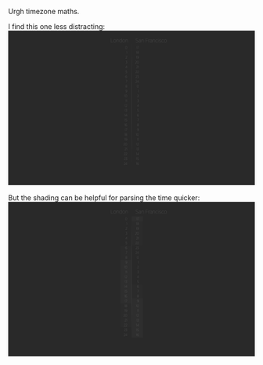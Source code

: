 Urgh timezone maths.

I find this one less distracting:
![](https://raw.githubusercontent.com/lukehefson/london-sf-timezone-wallpaper/master/london-sf.png)

But the shading can be helpful for parsing the time quicker:
![](https://raw.githubusercontent.com/lukehefson/london-sf-timezone-wallpaper/master/london-sf-with-shading.png)
